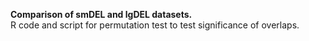 **Comparison of smDEL and lgDEL datasets.** \
R code and script for permutation test to test significance of overlaps.
